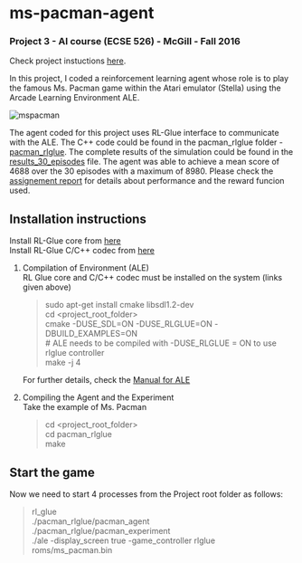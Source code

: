 # ms-pacman-agent


### Project 3 - AI course (ECSE 526) - McGill - Fall 2016
Check project instuctions [here](http://www.cim.mcgill.ca/~jer/courses/ai/as3).
  
In this project, I coded a reinforcement learning agent whose role is to play the famous Ms. Pacman game  within the Atari emulator (Stella) using the Arcade Learning Environment ALE. 

  ![mspacman](https://user-images.githubusercontent.com/44270915/47176769-727d7080-d2e4-11e8-8fdd-51ebbf725aa0.PNG)

The agent coded for this project uses RL-Glue interface to communicate with the ALE. 
The C++ code could be found in the pacman_rlglue folder - [pacman_rlglue](Code/pacman_rlglue).
The complete results of the simulation could be found in the [results_30_episodes](pacman_rlglue/results_30_episodes.txt) file.
The agent was able to achieve a mean score of 4688 over the 30 episodes with a maximum of 8980.
Please check the [assignement report](ASSIGNMENT_3_REPORT.pdf) for details about performance and the reward funcion used.
 
  
## Installation instructions

Install RL-Glue core from [here](https://code.google.com/archive/p/rl-glue-ext/wikis/RLGlueCore.wiki)  
Install RL-Glue C/C++ codec from [here](https://code.google.com/archive/p/rl-glue-ext/wikis/CandCPP.wiki)  
  
1) Compilation of Environment (ALE)  
   RL Glue core and C/C++ codec must be installed on the system (links given above)  
   > sudo apt-get install cmake libsdl1.2-dev  
   > cd \<project_root_folder\>  
   > cmake -DUSE_SDL=ON -DUSE_RLGLUE=ON -DBUILD_EXAMPLES=ON  
   > \# ALE needs to be compiled with -DUSE_RLGLUE = ON to use rlglue controller  
   > make -j 4  
   
   For further details, check the [Manual for ALE](doc/manual/manual.pdf)
  
2) Compiling the Agent and the Experiment  
   Take the example of Ms. Pacman  
   > cd \<project_root_folder\>  
   > cd pacman_rlglue  
   > make 
  
 ## Start the game
   
   Now we need to start 4 processes from the Project root folder as follows:  
   > rl_glue  
   > ./pacman_rlglue/pacman_agent  
   > ./pacman_rlglue/pacman_experiment  
   > ./ale -display_screen true -game_controller rlglue roms/ms_pacman.bin  



